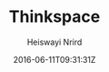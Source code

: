 ---
title: "Thinkspace"
github: https://github.com/heiswayi/thinkspace
demo: https://heiswayi.github.io/thinkspace/
author: Heiswayi Nrird
draft: true
ssg:
  - Jekyll
cms:
  - No Cms
date: 2016-06-11T09:31:31Z
github_branch: master
---